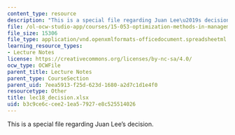 ```yaml
---
content_type: resource
description: "This is a special file regarding Juan Lee\u2019s decision."
file: /ol-ocw-studio-app/courses/15-053-optimization-methods-in-management-science-spring-2013/b3c9ce6ccee21ea57927e8c525514026_lec18_decision.xlsx
file_size: 15306
file_type: application/vnd.openxmlformats-officedocument.spreadsheetml.sheet
learning_resource_types:
- Lecture Notes
license: https://creativecommons.org/licenses/by-nc-sa/4.0/
ocw_type: OCWFile
parent_title: Lecture Notes
parent_type: CourseSection
parent_uid: 7eea5913-f25d-623d-1680-a2d7c1d1e4f0
resourcetype: Other
title: lec18_decision.xlsx
uid: b3c9ce6c-cee2-1ea5-7927-e8c525514026
---
```

This is a special file regarding Juan Lee’s decision.